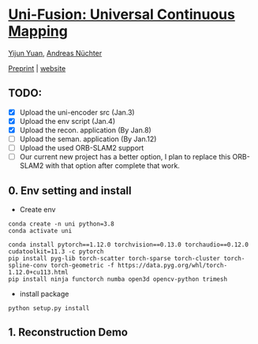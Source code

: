 # [Uni-Fusion: Universal Continuous Mapping](https://jarrome.github.io/Uni-Fusion/)

[Yijun Yuan](https://jarrome.github.io/), [Andreas Nüchter](https://www.informatik.uni-wuerzburg.de/robotics/team/nuechter/)

[Preprint](https://arxiv.org/abs/2303.12678) |  [website](https://jarrome.github.io/Uni-Fusion/)


## TODO:
- [x] Upload the uni-encoder src (Jan.3)
- [x] Upload the env script (Jan.4)
- [x] Upload the recon. application (By Jan.8)
- [ ] Upload the seman. application (By Jan.12)
- [ ] Upload the used ORB-SLAM2 support
- [ ] Our current new project has a better option, I plan to replace this ORB-SLAM2 with that option after complete that work.

## 0. Env setting and install
* Create env
```
conda create -n uni python=3.8
conda activate uni

conda install pytorch==1.12.0 torchvision==0.13.0 torchaudio==0.12.0 cudatoolkit=11.3 -c pytorch
pip install pyg-lib torch-scatter torch-sparse torch-cluster torch-spline-conv torch-geometric -f https://data.pyg.org/whl/torch-1.12.0+cu113.html
pip install ninja functorch numba open3d opencv-python trimesh
```

* install package
```
python setup.py install
```

## 1. Reconstruction Demo

